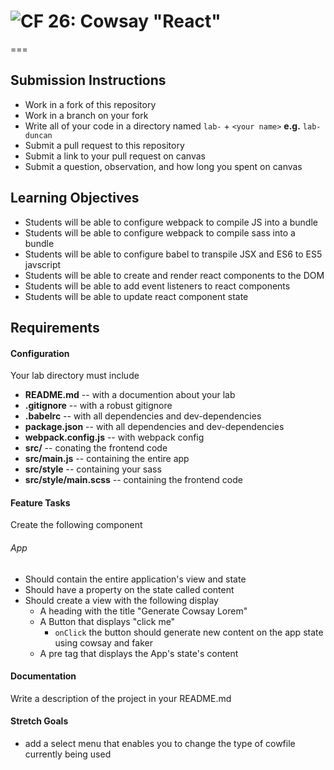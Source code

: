 # ![CF](http://i.imgur.com/7v5ASc8.png) 26: Cowsay "React"
===

## Submission Instructions
  * Work in a fork of this repository
  * Work in a branch on your fork
  * Write all of your code in a directory named `lab-` + `<your name>` **e.g.** `lab-duncan`
  * Submit a pull request to this repository
  * Submit a link to your pull request on canvas
  * Submit a question, observation, and how long you spent on canvas  
  
## Learning Objectives  
* Students will be able to configure webpack to compile JS into a bundle
* Students will be able to configure webpack to compile sass into a bundle
* Students will be able to configure babel to transpile JSX and ES6 to ES5 javscript
* Students will be able to create and render react components to the DOM
* Students will be able to add event listeners to react components 
* Students will be able to update react component state

## Requirements  
#### Configuration  
Your lab directory must include  
* **README.md** -- with a documention about your lab
* **.gitignore** -- with a robust gitignore
* **.babelrc** -- with all dependencies and dev-dependencies 
* **package.json** -- with all dependencies and dev-dependencies 
* **webpack.config.js** -- with webpack config
* **src/** -- conating the frontend code
* **src/main.js** -- containing the entire app
* **src/style** -- containing your sass
* **src/style/main.scss** -- containing the frontend code
 
#### Feature Tasks  
Create the following component
###### App
* Should contain the entire application's view and state
* Should have a property on the state called content 
* Should create a view with the following display
  * A heading with the title "Generate Cowsay Lorem"
  * A Button that displays "click me"
    * `onClick` the button should generate new content on the app state using cowsay and faker
  * A pre tag that displays the App's state's content 

####  Documentation  
Write a description of the project in your README.md

#### Stretch Goals
* add a select menu that enables you to change the type of cowfile currently being used
